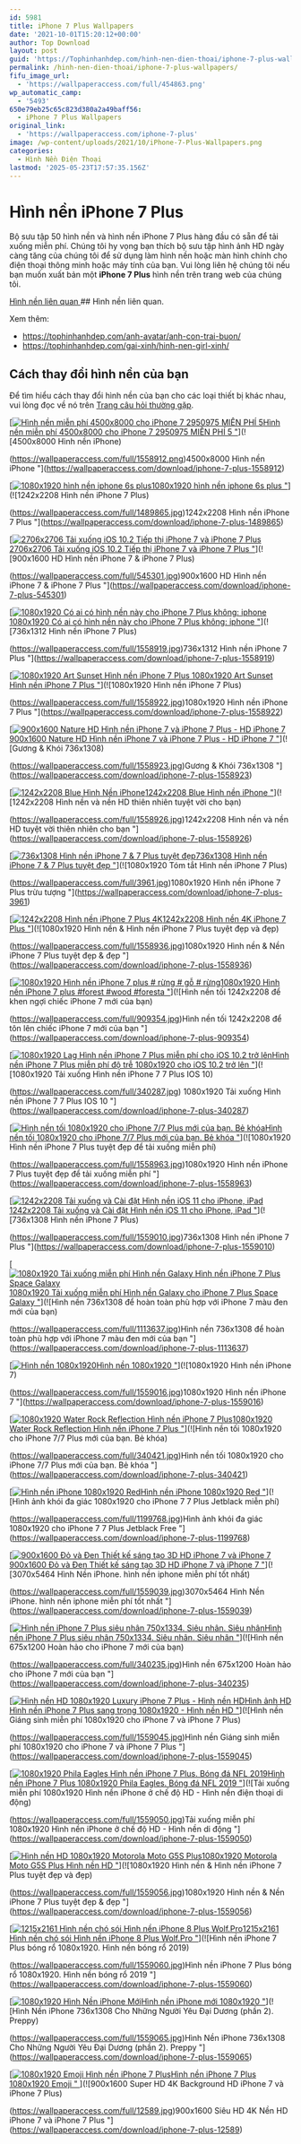 ```yaml
---
id: 5981
title: iPhone 7 Plus Wallpapers
date: '2021-10-01T15:20:12+00:00'
author: Top Download
layout: post
guid: 'https://Tophinhanhdep.com/hinh-nen-dien-thoai/iphone-7-plus-wallpapers/'
permalink: /hinh-nen-dien-thoai/iphone-7-plus-wallpapers/
fifu_image_url:
  - 'https://wallpaperaccess.com/full/454863.png'
wp_automatic_camp:
  - '5493'
650e79eb25c65c823d380a2a49baff56:
  - iPhone 7 Plus Wallpapers
original_link:
  - 'https://wallpaperaccess.com/iphone-7-plus'
image: /wp-content/uploads/2021/10/iPhone-7-Plus-Wallpapers.png
categories:
  - Hình Nền Điện Thoại
lastmod: '2025-05-23T17:57:35.156Z'
---
```

# Hình nền iPhone 7 Plus

Bộ sưu tập 50 hình nền và hình nền iPhone 7 Plus hàng đầu có sẵn để tải xuống miễn phí. Chúng tôi hy vọng bạn thích bộ sưu tập hình ảnh HD ngày càng tăng của chúng tôi để sử dụng làm hình nền hoặc màn hình chính cho điện thoại thông minh hoặc máy tính của bạn. Vui lòng liên hệ chúng tôi nếu bạn muốn xuất bản một **iPhone 7 Plus** hình nền trên trang web của chúng tôi.

[Hình nền liên quan ](#related) ## Hình nền liên quan.

   
 Xem thêm:

   
- <https://tophinhanhdep.com/anh-avatar/anh-con-trai-buon/>
- <https://tophinhanhdep.com/gai-xinh/hinh-nen-girl-xinh/>

 ## Cách thay đổi hình nền của bạn

Để tìm hiểu cách thay đổi hình nền của bạn cho các loại thiết bị khác nhau, vui lòng đọc về nó trên [Trang câu hỏi thường gặp](https://tophinhanhdep.com/faq/).

  
[[![Hình nền miễn phí 4500x8000 cho iPhone 7 2950975 MIỄN PHÍ 5](https://wallpaperaccess.com/full/454863.png)Hình nền miễn phí 4500x8000 cho iPhone 7 2950975 MIỄN PHÍ 5 "](https://wallpaperaccess.com/download/iphone-7-plus-454863)](![4500x8000 Hình nền iPhone)

(https://wallpaperaccess.com/full/1558912.png)4500x8000 Hình nền iPhone "](https://wallpaperaccess.com/download/iphone-7-plus-1558912)

[[![1080x1920 hình nền iphone 6s plus](https://wallpaperaccess.com/full/1558914.jpg)1080x1920 hình nền iphone 6s plus "](https://wallpaperaccess.com/download/iphone-7-plus-1558914)](![1242x2208 Hình nền iPhone 7 Plus)

(https://wallpaperaccess.com/full/1489865.jpg)1242x2208 Hình nền iPhone 7 Plus "](https://wallpaperaccess.com/download/iphone-7-plus-1489865)

[[![2706x2706 Tải xuống iOS 10.2 Tiếp thị iPhone 7 và iPhone 7 Plus](https://wallpaperaccess.com/full/772693.jpg)2706x2706 Tải xuống iOS 10.2 Tiếp thị iPhone 7 và iPhone 7 Plus "](https://wallpaperaccess.com/download/iphone-7-plus-772693)](![900x1600 HD Hình nền iPhone 7 & iPhone 7 Plus)

(https://wallpaperaccess.com/full/545301.jpg)900x1600 HD Hình nền iPhone 7 &amp; iPhone 7 Plus "](https://wallpaperaccess.com/download/iphone-7-plus-545301)

[[![1080x1920 Có ai có hình nền này cho iPhone 7 Plus không: iphone](https://wallpaperaccess.com/full/1558918.jpg)1080x1920 Có ai có hình nền này cho iPhone 7 Plus không: iphone "](https://wallpaperaccess.com/download/iphone-7-plus-1558918)](![736x1312 Hình nền iPhone 7 Plus)

(https://wallpaperaccess.com/full/1558919.jpg)736x1312 Hình nền iPhone 7 Plus "](https://wallpaperaccess.com/download/iphone-7-plus-1558919)

[[![1080x1920 Art Sunset Hình nền iPhone 7 Plus](https://wallpaperaccess.com/full/1558920.jpg) 1080x1920 Art Sunset Hình nền iPhone 7 Plus "](https://wallpaperaccess.com/download/iphone-7-plus-1558920)](![1080x1920 Hình nền iPhone 7 Plus)

(https://wallpaperaccess.com/full/1558922.jpg)1080x1920 Hình nền iPhone 7 Plus "](https://wallpaperaccess.com/download/iphone-7-plus-1558922)

[[![900x1600 Nature HD Hình nền iPhone 7 và iPhone 7 Plus - HD iPhone 7](https://wallpaperaccess.com/full/545334.jpg)900x1600 Nature HD Hình nền iPhone 7 và iPhone 7 Plus - HD iPhone 7 "](https://wallpaperaccess.com/download/iphone-7-plus-545334)](![Gương & Khói 736x1308)

(https://wallpaperaccess.com/full/1558923.jpg)Gương &amp; Khói 736x1308 "](https://wallpaperaccess.com/download/iphone-7-plus-1558923)

[[![1242x2208 Blue Hình Nền iPhone](https://wallpaperaccess.com/full/1377782.jpg)1242x2208 Blue Hình nền iPhone "](https://wallpaperaccess.com/download/iphone-7-plus-1377782)](![1242x2208 Hình nền và nền HD thiên nhiên tuyệt vời cho bạn)

(https://wallpaperaccess.com/full/1558926.jpg)1242x2208 Hình nền và nền HD tuyệt vời thiên nhiên cho bạn "](https://wallpaperaccess.com/download/iphone-7-plus-1558926)

[[![736x1308 Hình nền iPhone 7 & 7 Plus tuyệt đẹp](https://wallpaperaccess.com/full/1558927.jpg)736x1308 Hình nền iPhone 7 &amp; 7 Plus tuyệt đẹp "](https://wallpaperaccess.com/download/iphone-7-plus-1558927)](![1080x1920 Tóm tắt Hình nền iPhone 7 Plus)

(https://wallpaperaccess.com/full/3961.jpg)1080x1920 Hình nền iPhone 7 Plus trừu tượng "](https://wallpaperaccess.com/download/iphone-7-plus-3961)

[[![1242x2208 Hình nền iPhone 7 Plus 4K](https://wallpaperaccess.com/full/1113667.jpg)1242x2208 Hình nền 4K iPhone 7 Plus "](https://wallpaperaccess.com/download/iphone-7-plus-1113667)](![1080x1920 Hình nền & Hình nền iPhone 7 Plus tuyệt đẹp và đẹp)

(https://wallpaperaccess.com/full/1558936.jpg)1080x1920 Hình nền &amp; Nền iPhone 7 Plus tuyệt đẹp &amp; đẹp "](https://wallpaperaccess.com/download/iphone-7-plus-1558936)

[[![1080x1920 Hình nền iPhone 7 plus # rừng # gỗ # rừng](https://wallpaperaccess.com/full/1558938.jpg)1080x1920 Hình nền iPhone 7 plus #forest #wood #foresta "](https://wallpaperaccess.com/download/iphone-7-plus-1558938)](![Hình nền tối 1242x2208 để khen ngợi chiếc iPhone 7 mới của bạn)

(https://wallpaperaccess.com/full/909354.jpg)Hình nền tối 1242x2208 để tôn lên chiếc iPhone 7 mới của bạn "](https://wallpaperaccess.com/download/iphone-7-plus-909354)

[[![1080x1920 Lag Hình nền iPhone 7 Plus miễn phí cho iOS 10.2 trở lên](https://wallpaperaccess.com/full/1558942.jpg)Hình nền iPhone 7 Plus miễn phí độ trễ 1080x1920 cho iOS 10.2 trở lên "](https://wallpaperaccess.com/download/iphone-7-plus-1558942)](![1080x1920 Tải xuống Hình nền iPhone 7 7 Plus IOS 10)

(https://wallpaperaccess.com/full/340287.jpg) 1080x1920 Tải xuống Hình nền iPhone 7 7 Plus IOS 10 "](https://wallpaperaccess.com/download/iphone-7-plus-340287)

[[![Hình nền tối 1080x1920 cho iPhone 7/7 Plus mới của bạn.  Bẻ khóa](https://wallpaperaccess.com/full/1558947.jpg)Hình nền tối 1080x1920 cho iPhone 7/7 Plus mới của bạn. Bẻ khóa "](https://wallpaperaccess.com/download/iphone-7-plus-1558947)](![1080x1920 Hình nền iPhone 7 Plus tuyệt đẹp để tải xuống miễn phí)

(https://wallpaperaccess.com/full/1558963.jpg)1080x1920 Hình nền iPhone 7 Plus tuyệt đẹp để tải xuống miễn phí "](https://wallpaperaccess.com/download/iphone-7-plus-1558963)

[[![1242x2208 Tải xuống và Cài đặt Hình nền iOS 11 cho iPhone, iPad](https://wallpaperaccess.com/full/1558972.jpg)1242x2208 Tải xuống và Cài đặt Hình nền iOS 11 cho iPhone, iPad "](https://wallpaperaccess.com/download/iphone-7-plus-1558972)](![736x1308 Hình nền iPhone 7 Plus)

(https://wallpaperaccess.com/full/1559010.jpg)736x1308 Hình nền iPhone 7 Plus "](https://wallpaperaccess.com/download/iphone-7-plus-1559010)

[[![1080x1920 Tải xuống miễn phí Hình nền Galaxy Hình nền iPhone 7 Plus Space Galaxy](https://wallpaperaccess.com/full/1559011.jpg)1080x1920 Tải xuống miễn phí Hình nền Galaxy cho iPhone 7 Plus Space Galaxy "](https://wallpaperaccess.com/download/iphone-7-plus-1559011)](![Hình nền 736x1308 để hoàn toàn phù hợp với iPhone 7 màu đen mới của bạn)

(https://wallpaperaccess.com/full/1113637.jpg)Hình nền 736x1308 để hoàn toàn phù hợp với iPhone 7 màu đen mới của bạn "](https://wallpaperaccess.com/download/iphone-7-plus-1113637)

[[![Hình nền 1080x1920](https://wallpaperaccess.com/full/1559015.jpg)Hình nền 1080x1920 "](https://wallpaperaccess.com/download/iphone-7-plus-1559015)](![1080x1920 Hình nền iPhone 7)

(https://wallpaperaccess.com/full/1559016.jpg)1080x1920 Hình nền iPhone 7 "](https://wallpaperaccess.com/download/iphone-7-plus-1559016)

[[![1080x1920 Water Rock Reflection Hình nền iPhone 7 Plus](https://wallpaperaccess.com/full/1559017.jpg)1080x1920 Water Rock Reflection Hình nền iPhone 7 Plus "](https://wallpaperaccess.com/download/iphone-7-plus-1559017)](![Hình nền tối 1080x1920 cho iPhone 7/7 Plus mới của bạn.  Bẻ khóa)

(https://wallpaperaccess.com/full/340421.jpg)Hình nền tối 1080x1920 cho iPhone 7/7 Plus mới của bạn. Bẻ khóa "](https://wallpaperaccess.com/download/iphone-7-plus-340421)

[[![Hình nền iPhone 1080x1920 Red](https://wallpaperaccess.com/full/1559032.jpg)Hình nền iPhone 1080x1920 Red "](https://wallpaperaccess.com/download/iphone-7-plus-1559032)](![Hình ảnh khói đa giác 1080x1920 cho iPhone 7 7 Plus Jetblack miễn phí)

(https://wallpaperaccess.com/full/1199768.jpg)Hình ảnh khói đa giác 1080x1920 cho iPhone 7 7 Plus Jetblack Free "](https://wallpaperaccess.com/download/iphone-7-plus-1199768)

[[![900x1600 Đỏ và Đen Thiết kế sáng tạo 3D HD iPhone 7 và iPhone 7](https://wallpaperaccess.com/full/1559037.jpg)900x1600 Đỏ và Đen Thiết kế sáng tạo 3D HD iPhone 7 và iPhone 7 "](https://wallpaperaccess.com/download/iphone-7-plus-1559037)](![3070x5464 Hình Nền iPhone.  hình nền iphone miễn phí tốt nhất)

(https://wallpaperaccess.com/full/1559039.jpg)3070x5464 Hình Nền iPhone. hình nền iphone miễn phí tốt nhất "](https://wallpaperaccess.com/download/iphone-7-plus-1559039)

[[![Hình nền iPhone 7 Plus siêu nhân 750x1334.  Siêu nhân.  Siêu nhân](https://wallpaperaccess.com/full/929896.jpg)Hình nền iPhone 7 Plus siêu nhân 750x1334. Siêu nhân. Siêu nhân "](https://wallpaperaccess.com/download/iphone-7-plus-929896)](![Hình nền 675x1200 Hoàn hảo cho iPhone 7 mới của bạn)

(https://wallpaperaccess.com/full/340235.jpg)Hình nền 675x1200 Hoàn hảo cho iPhone 7 mới của bạn "](https://wallpaperaccess.com/download/iphone-7-plus-340235)

[[![Hình nền HD 1080x1920 Luxury iPhone 7 Plus - Hình nền HD](https://wallpaperaccess.com/full/1559041.jpg)Hình ảnh HD Hình nền iPhone 7 Plus sang trọng 1080x1920 - Hình nền HD "](https://wallpaperaccess.com/download/iphone-7-plus-1559041)](![Hình nền Giáng sinh miễn phí 1080x1920 cho iPhone 7 và iPhone 7 Plus)

(https://wallpaperaccess.com/full/1559045.jpg)Hình nền Giáng sinh miễn phí 1080x1920 cho iPhone 7 và iPhone 7 Plus "](https://wallpaperaccess.com/download/iphone-7-plus-1559045)

[[![1080x1920 Phila Eagles Hình nền iPhone 7 Plus.  Bóng đá NFL 2019](https://wallpaperaccess.com/full/1559046.jpg)Hình nền iPhone 7 Plus 1080x1920 Phila Eagles. Bóng đá NFL 2019 "](https://wallpaperaccess.com/download/iphone-7-plus-1559046)](![Tải xuống miễn phí 1080x1920 Hình nền iPhone ở chế độ HD - Hình nền điện thoại di động)

(https://wallpaperaccess.com/full/1559050.jpg)Tải xuống miễn phí 1080x1920 Hình nền iPhone ở chế độ HD - Hình nền di động "](https://wallpaperaccess.com/download/iphone-7-plus-1559050)

[[![Hình nền HD 1080x1920 Motorola Moto G5S Plus](https://wallpaperaccess.com/full/1255261.jpg)1080x1920 Motorola Moto G5S Plus Hình nền HD "](https://wallpaperaccess.com/download/iphone-7-plus-1255261)](![1080x1920 Hình nền & Hình nền iPhone 7 Plus tuyệt đẹp và đẹp)

(https://wallpaperaccess.com/full/1559056.jpg)1080x1920 Hình nền &amp; Nền iPhone 7 Plus tuyệt đẹp &amp; đẹp "](https://wallpaperaccess.com/download/iphone-7-plus-1559056)

[[![1215x2161 Hình nền chó sói Hình nền iPhone 8 Plus Wolf.Pro](https://wallpaperaccess.com/full/1559058.jpg)1215x2161 Hình nền chó sói Hình nền iPhone 8 Plus Wolf.Pro "](https://wallpaperaccess.com/download/iphone-7-plus-1559058)](![Hình nền iPhone 7 Plus bóng rổ 1080x1920.  Hình nền bóng rổ 2019)

(https://wallpaperaccess.com/full/1559060.jpg)Hình nền iPhone 7 Plus bóng rổ 1080x1920. Hình nền bóng rổ 2019 "](https://wallpaperaccess.com/download/iphone-7-plus-1559060)

[[![1080x1920 Hình Nền iPhone Mới](https://wallpaperaccess.com/full/1559061.jpg)Hình nền iPhone mới 1080x1920 "](https://wallpaperaccess.com/download/iphone-7-plus-1559061)](![Hình Nền iPhone 736x1308 Cho Những Người Yêu Đại Dương (phần 2).  Preppy)

(https://wallpaperaccess.com/full/1559065.jpg)Hình Nền iPhone 736x1308 Cho Những Người Yêu Đại Dương (phần 2). Preppy "](https://wallpaperaccess.com/download/iphone-7-plus-1559065)

[[![1080x1920 Emoji Hình nền iPhone 7 Plus](https://wallpaperaccess.com/full/1559068.jpg)Hình nền iPhone 7 Plus 1080x1920 Emoji " ](https://wallpaperaccess.com/download/iphone-7-plus-1559068)](![900x1600 Super HD 4K Background HD iPhone 7 và iPhone 7 Plus)

(https://wallpaperaccess.com/full/12589.jpg)900x1600 Siêu HD 4K Nền HD iPhone 7 và iPhone 7 Plus "](https://wallpaperaccess.com/download/iphone-7-plus-12589)
